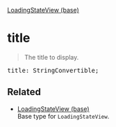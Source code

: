 [LoadingStateView (base)](LoadingStateView_base.md)

# title

> The title to display.

<pre class="docgen_signature">title: StringConvertible;</pre>

## Related

- [<!--{ref:type}-->LoadingStateView (base)](LoadingStateView_base.md) \
    Base type for `LoadingStateView`.
